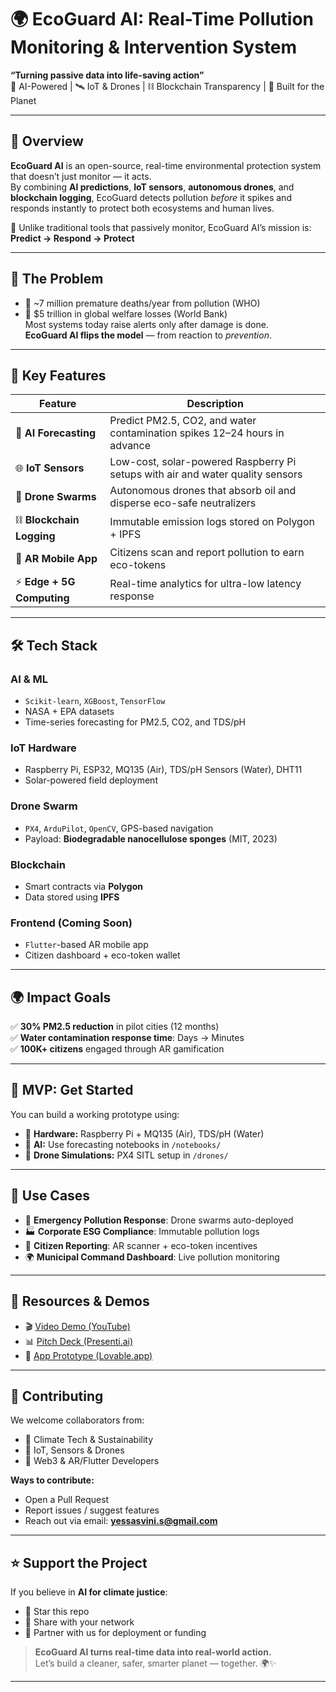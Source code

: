 # 🌍 EcoGuard AI: Real-Time Pollution Monitoring & Intervention System  
**“Turning passive data into life-saving action”**  
🧠 AI-Powered | 🛰️ IoT & Drones | ⛓️ Blockchain Transparency | 🌱 Built for the Planet

---

## 📌 Overview  
**EcoGuard AI** is an open-source, real-time environmental protection system that doesn’t just monitor — it acts.  
By combining **AI predictions**, **IoT sensors**, **autonomous drones**, and **blockchain logging**, EcoGuard detects pollution *before* it spikes and responds instantly to protect both ecosystems and human lives.

🔁 Unlike traditional tools that passively monitor, EcoGuard AI’s mission is:  
**Predict → Respond → Protect**

---

## 🚨 The Problem  
- 🧬 ~7 million premature deaths/year from pollution (WHO)  
- 💸 $5 trillion in global welfare losses (World Bank)  
Most systems today raise alerts only after damage is done.  
**EcoGuard AI flips the model** — from reaction to *prevention*.

---

## 🌟 Key Features

| Feature              | Description |
|----------------------|-------------|
| 🧠 **AI Forecasting**        | Predict PM2.5, CO2, and water contamination spikes 12–24 hours in advance |
| 🌐 **IoT Sensors**           | Low-cost, solar-powered Raspberry Pi setups with air and water quality sensors |
| 🚁 **Drone Swarms**         | Autonomous drones that absorb oil and disperse eco-safe neutralizers |
| ⛓️ **Blockchain Logging**    | Immutable emission logs stored on Polygon + IPFS |
| 📱 **AR Mobile App**        | Citizens scan and report pollution to earn eco-tokens |
| ⚡ **Edge + 5G Computing**   | Real-time analytics for ultra-low latency response |

---

## 🛠️ Tech Stack

### AI & ML
- `Scikit-learn`, `XGBoost`, `TensorFlow`
- NASA + EPA datasets
- Time-series forecasting for PM2.5, CO2, and TDS/pH

### IoT Hardware
- Raspberry Pi, ESP32, MQ135 (Air), TDS/pH Sensors (Water), DHT11
- Solar-powered field deployment

### Drone Swarm
- `PX4`, `ArduPilot`, `OpenCV`, GPS-based navigation
- Payload: **Biodegradable nanocellulose sponges** (MIT, 2023)

### Blockchain
- Smart contracts via **Polygon**
- Data stored using **IPFS**

### Frontend (Coming Soon)
- `Flutter`-based AR mobile app
- Citizen dashboard + eco-token wallet

---

## 🌍 Impact Goals

✅ **30% PM2.5 reduction** in pilot cities (12 months)  
✅ **Water contamination response time**: Days → Minutes  
✅ **100K+ citizens** engaged through AR gamification  

---

## 🧪 MVP: Get Started

You can build a working prototype using:

- 📡 **Hardware:** Raspberry Pi + MQ135 (Air), TDS/pH (Water)
- 🧠 **AI:** Use forecasting notebooks in `/notebooks/`
- 🚁 **Drone Simulations:** PX4 SITL setup in `/drones/`

---

## 🎯 Use Cases

- 🚨 **Emergency Pollution Response**: Drone swarms auto-deployed  
- 🏭 **Corporate ESG Compliance**: Immutable pollution logs  
- 📲 **Citizen Reporting**: AR scanner + eco-token incentives  
- 🌍 **Municipal Command Dashboard**: Live pollution monitoring

---

## 🔗 Resources & Demos

- 🎬 [Video Demo (YouTube)](https://youtu.be/8Dd213Beo9U)  
- 📊 [Pitch Deck (Presenti.ai)](https://presenti.ai/app/share/CAE.IAEqEJgqdD4rsAOSQYuZbFuFgncwAkABSgozNTA1MDE5NDk0?invite_code=JwEulds9&autoPresent=true)  
- 📱 [App Prototype (Lovable.app)](https://eco-guard-action-now.lovable.app/)

---

## 🤝 Contributing

We welcome collaborators from:

- 🌱 Climate Tech & Sustainability
- 🧪 IoT, Sensors & Drones
- 📲 Web3 & AR/Flutter Developers

**Ways to contribute:**
- Open a Pull Request
- Report issues / suggest features
- Reach out via email: **yessasvini.s@gmail.com**

---

## ⭐ Support the Project

If you believe in **AI for climate justice**:

- 🌟 Star this repo  
- 📢 Share with your network  
- 🤝 Partner with us for deployment or funding  

> **EcoGuard AI turns real-time data into real-world action.**  
> Let’s build a cleaner, safer, smarter planet — together. 🌍✨

---
